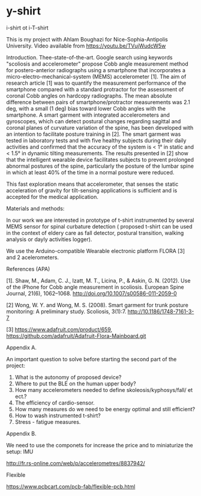 # y-shirt

i-shirt ot i-T-shirt

This is my project with Ahlam Boughazi  for Nice-Sophia-Antipolis University.
Video available from https://youtu.be/TVujWudcW5w

Introduction. Thee-state-of-the-art. Google search using keywords "scoliosis and accelerometer" propose Cobb angle measurement method for postero-anterior radiographs using a smartphone that incorporates a micro-electro-mechanical-system (MEMS) accelerometer [1].  The aim of research article [1] was to quantify the measurement performance of the smartphone compared with a standard protractor for the assessment of coronal Cobb angles on hardcopy radiographs. The mean absolute difference between pairs of smartphone/protractor measurements was 2.1 deg, with a small (1 deg) bias toward lower Cobb angles with the smartphone. A smart garment with integrated accelerometers and gyroscopes, which can detect postural changes regarding sagittal and coronal planes of curvature variation of the spine, has been developed with an intention to facilitate posture training in [2]. The smart garment was tested in laboratory tests and with five healthy subjects during their daily activities and confirmed that the accuracy of the system is < 1° in static and < 1.5° in dynamic tilting measurements. The results presented in [2] show that the intelligent wearable device facilitates subjects to prevent prolonged abnormal postures of the spine, particularly the posture of the lumbar spine in which at least 40% of the time in a normal posture were reduced.

This fast exploration means that accelerometer, that senses the static acceleration of gravity for tilt-sensing applications is sufficient and is accepted for the medical application.



Materials and methods:


In our work we are interested in prototype of t-shirt instrumented by several MEMS sensor for spinal curbature detection ( proposed t-shirt can be used in the context of eldery care as  fall detector, postural transition, walking analysis or dayly activities logger).

We use the Arduino-compatible  Wearable electronic platform FLORA [3] and 2 acelerometers. 











References (APA)


[1]. 	Shaw, M., Adam, C. J., Izatt, M. T., Licina, P., & Askin, G. N. (2012). Use of the iPhone for Cobb angle measurement in scoliosis. European Spine Journal, 21(6), 1062–1068. http://doi.org/10.1007/s00586-011-2059-0


[2] Wong, W. Y. and Wong, M. S. (2008). Smart garment for trunk posture monitoring: A preliminary study. Scoliosis, 3(1):7.
http://10.1186/1748-7161-3-7

[3] https://www.adafruit.com/product/659, https://github.com/adafruit/Adafruit-Flora-Mainboard.git

Appendix A.

An important question to solve before starting the second part of the project:
1. What is the autonomy of proposed device?
2. Where to put the BLE on the human upper body?
3. How many accelerometers needed to define skoleosis/kyphosys/fall/ et ect.?
4. The efficiency of cardio-sensor.
5. How many measures do we need to be energy optimal and still efficient?
6. How to wash instrumented t-shirt?
7. Stress - fatigue measures.

Appendix B.

We need to use the componets for increase the price and to miniaturize the setup:
IMU

http://fr.rs-online.com/web/p/accelerometres/8837942/

Flexible

https://www.pcbcart.com/pcb-fab/flexible-pcb.html


